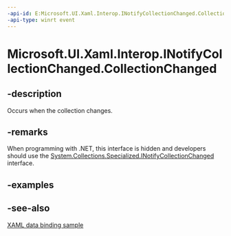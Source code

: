 ```yaml
---
-api-id: E:Microsoft.UI.Xaml.Interop.INotifyCollectionChanged.CollectionChanged
-api-type: winrt event
---
```


<!-- Event syntax
abstract public event Windows.UI.Xaml.Interop.NotifyCollectionChangedEventHandler CollectionChanged
-->

# Microsoft.UI.Xaml.Interop.INotifyCollectionChanged.CollectionChanged

## -description
Occurs when the collection changes.

## -remarks
When programming with .NET, this interface is hidden and developers should use the [System.Collections.Specialized.INotifyCollectionChanged](/dotnet/api/system.collections.specialized.inotifycollectionchanged?redirectedfrom=MSDN) interface.

## -examples

## -see-also
[XAML data binding sample](https://github.com/Microsoft/Windows-universal-samples/tree/master/Samples/XamlBind)
